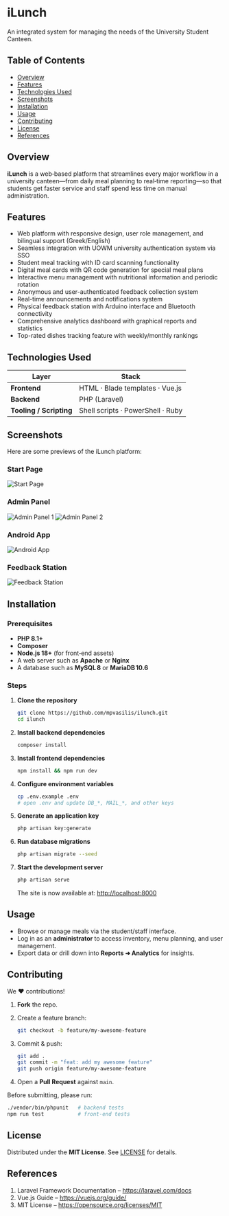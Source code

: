 # iLunch

An integrated system for managing the needs of the University Student Canteen.

## Table of Contents
- [Overview](#overview)
- [Features](#features)
- [Technologies Used](#technologies-used)
- [Screenshots](#screenshots)
- [Installation](#installation)
- [Usage](#usage)
- [Contributing](#contributing)
- [License](#license)
- [References](#references)

## Overview
**iLunch** is a web‑based platform that streamlines every major workflow in a university canteen—from daily meal planning to real‑time reporting—so that students get faster service and staff spend less time on manual administration.

## Features
- Web platform with responsive design, user role management, and bilingual support (Greek/English)
- Seamless integration with UOWM university authentication system via SSO
- Student meal tracking with ID card scanning functionality
- Digital meal cards with QR code generation for special meal plans
- Interactive menu management with nutritional information and periodic rotation
- Anonymous and user-authenticated feedback collection system
- Real-time announcements and notifications system
- Physical feedback station with Arduino interface and Bluetooth connectivity
- Comprehensive analytics dashboard with graphical reports and statistics
- Top-rated dishes tracking feature with weekly/monthly rankings

## Technologies Used
| Layer | Stack |
|-------|-------|
| **Frontend** | HTML · Blade templates · Vue.js |
| **Backend**  | PHP (Laravel) |
| **Tooling / Scripting** | Shell&nbsp;scripts · PowerShell · Ruby |

## Screenshots
Here are some previews of the iLunch platform:

### Start Page
![Start Page](https://i.imgur.com/5Aj8Bk7.png)

### Admin Panel
![Admin Panel 1](https://i.imgur.com/vvAfvKc.png)
![Admin Panel 2](https://i.imgur.com/4GfARMj.png)

### Android App
![Android App](https://i.imgur.com/a4EYt1F.png)

### Feedback Station
![Feedback Station](https://i.imgur.com/1kRn0ln.png)


## Installation

### Prerequisites
- **PHP 8.1+**
- **Composer**
- **Node.js 18+** (for front‑end assets)
- A web server such as **Apache** or **Nginx**
- A database such as **MySQL 8** or **MariaDB 10.6**

### Steps

1. **Clone the repository**

   ```bash
   git clone https://github.com/mpvasilis/ilunch.git
   cd ilunch
   ```

2. **Install backend dependencies**

   ```bash
   composer install
   ```

3. **Install frontend dependencies**

   ```bash
   npm install && npm run dev
   ```

4. **Configure environment variables**

   ```bash
   cp .env.example .env
   # open .env and update DB_*, MAIL_*, and other keys
   ```

5. **Generate an application key**

   ```bash
   php artisan key:generate
   ```

6. **Run database migrations**

   ```bash
   php artisan migrate --seed
   ```

7. **Start the development server**

   ```bash
   php artisan serve
   ```

   The site is now available at: <http://localhost:8000>

## Usage
- Browse or manage meals via the student/staff interface.  
- Log in as an **administrator** to access inventory, menu planning, and user management.  
- Export data or drill down into **Reports ➜ Analytics** for insights.

## Contributing
We :heart: contributions!  

1. **Fork** the repo.  
2. Create a feature branch:

   ```bash
   git checkout -b feature/my-awesome-feature
   ```

3. Commit & push:

   ```bash
   git add .
   git commit -m "feat: add my awesome feature"
   git push origin feature/my-awesome-feature
   ```

4. Open a **Pull Request** against `main`.

Before submitting, please run:

```bash
./vendor/bin/phpunit   # backend tests
npm run test           # front‑end tests
```

## License
Distributed under the **MIT License**. See [LICENSE](LICENSE) for details.

## References
1. Laravel Framework Documentation – <https://laravel.com/docs>  
2. Vue.js Guide – <https://vuejs.org/guide/>  
3. MIT License – <https://opensource.org/licenses/MIT>
